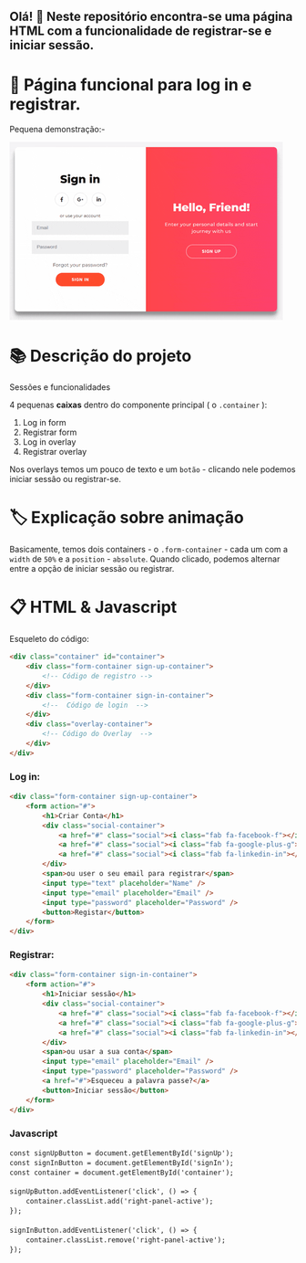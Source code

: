 ## Olá! :wave: Neste repositório encontra-se uma página HTML com a funcionalidade de registrar-se e iniciar sessão.

# :ledger: Página funcional para log in e registrar.

Pequena demonstração:-

![Animation](./giphy.gif)

# :books: Descrição do projeto

Sessões e funcionalidades


4 pequenas **caixas** dentro do componente principal (  o ```.container```  ):

1. Log in form
2. Registrar form
3. Log in overlay
4. Registrar overlay
   
Nos overlays temos um pouco de texto e um ````botão```` - clicando nele podemos iniciar sessão ou registrar-se.

# :label: Explicação sobre animação

Basicamente, temos dois containers - o ``.form-container`` - cada um com a ``width`` de ``50%`` e a ``position`` - ``absolute``. Quando clicado, podemos alternar entre a opção de iniciar sessão ou registrar.

# :clipboard: HTML & Javascript

Esqueleto do código:

```html
<div class="container" id="container">
    <div class="form-container sign-up-container">
        <!-- Código de registro -->
    </div>
    <div class="form-container sign-in-container">
        <!--  Código de login  -->
    </div>
    <div class="overlay-container">
        <!-- Código do Overlay  -->
    </div>
</div>
```

### Log in:

```html
<div class="form-container sign-up-container">
    <form action="#">
        <h1>Criar Conta</h1>
        <div class="social-container">
            <a href="#" class="social"><i class="fab fa-facebook-f"></i></a>
            <a href="#" class="social"><i class="fab fa-google-plus-g"></i></a>
            <a href="#" class="social"><i class="fab fa-linkedin-in"></i></a>
        </div>
        <span>ou user o seu email para registrar</span>
        <input type="text" placeholder="Name" />
        <input type="email" placeholder="Email" />
        <input type="password" placeholder="Password" />
        <button>Registar</button>
    </form>
</div>
```

### Registrar:

```html
<div class="form-container sign-in-container">
    <form action="#">
        <h1>Iniciar sessão</h1>
        <div class="social-container">
            <a href="#" class="social"><i class="fab fa-facebook-f"></i></a>
            <a href="#" class="social"><i class="fab fa-google-plus-g"></i></a>
            <a href="#" class="social"><i class="fab fa-linkedin-in"></i></a>
        </div>
        <span>ou usar a sua conta</span>
        <input type="email" placeholder="Email" />
        <input type="password" placeholder="Password" />
        <a href="#">Esqueceu a palavra passe?</a>
        <button>Iniciar sessão</button>
    </form>
</div>
```

### Javascript

```html
const signUpButton = document.getElementById('signUp');
const signInButton = document.getElementById('signIn');
const container = document.getElementById('container');

signUpButton.addEventListener('click', () => {
    container.classList.add('right-panel-active');
});

signInButton.addEventListener('click', () => {
    container.classList.remove('right-panel-active');
});
```
